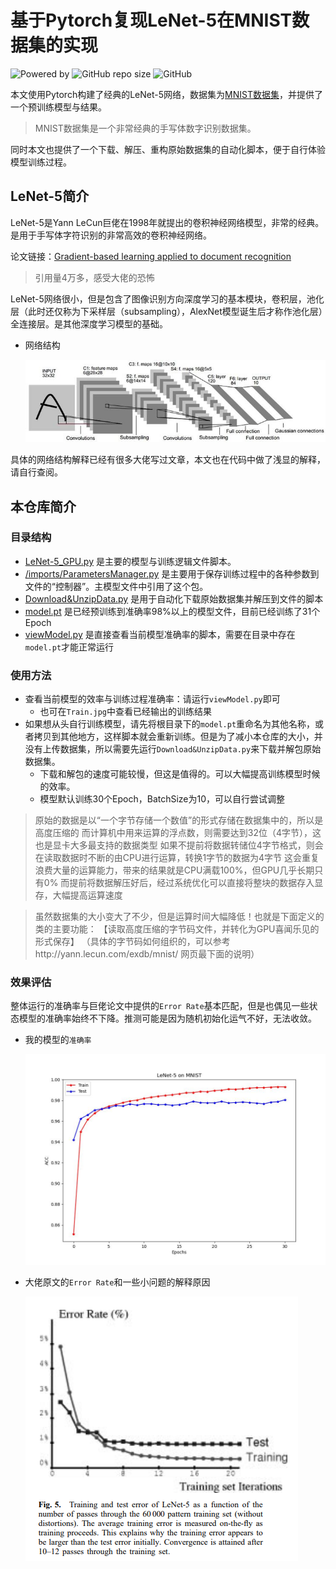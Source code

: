 # 基于Pytorch复现LeNet-5在MNIST数据集的实现
![Powered by](https://img.shields.io/badge/Based_on-Pytorch-blue?logo=pytorch)
![GitHub repo size](https://img.shields.io/github/repo-size/SunnyHaze/LeNet5-Pytorch?logo=hack%20the%20box)
![GitHub](https://img.shields.io/github/license/Sunnyhaze/LeNet5-Pytorch?logo=license)

本文使用Pytorch构建了经典的LeNet-5网络，数据集为[MNIST数据集](http://yann.lecun.com/exdb/mnist/)，并提供了一个预训练模型与结果。

>MNIST数据集是一个非常经典的手写体数字识别数据集。

同时本文也提供了一个下载、解压、重构原始数据集的自动化脚本，便于自行体验模型训练过程。
## LeNet-5简介
LeNet-5是Yann LeCun巨佬在1998年就提出的卷积神经网络模型，非常的经典。是用于手写体字符识别的非常高效的卷积神经网络。

论文链接：[Gradient-based learning applied to document recognition](https://ieeexplore.ieee.org/abstract/document/726791)
> 引用量4万多，感受大佬的恐怖

LeNet-5网络很小，但是包含了图像识别方向深度学习的基本模块，卷积层，池化层（此时还仅称为下采样层（subsampling），AlexNet模型诞生后才称作池化层）全连接层。是其他深度学习模型的基础。

+ 网络结构

  ![](/images/Architecture.jpg)

具体的网络结构解释已经有很多大佬写过文章，本文也在代码中做了浅显的解释，请自行查阅。
## 本仓库简介
### 目录结构
- [LeNet-5_GPU.py](LeNet-5_GPU.py) 是主要的模型与训练逻辑文件脚本。
- [/imports/ParametersManager.py](imports/ParametersManager.py) 是主要用于保存训练过程中的各种参数到文件的“控制器”。主模型文件中引用了这个包。
- [Download&UnzipData.py](Download&UnzipData.py) 是用于自动化下载原始数据集并解压到文件的脚本
- [model.pt](model.pt) 是已经预训练到准确率98%以上的模型文件，目前已经训练了31个Epoch
- [viewModel.py](viewModel.py) 是直接查看当前模型准确率的脚本，需要在目录中存在`model.pt`才能正常运行

### 使用方法
- 查看当前模型的效率与训练过程准确率：请运行`viewModel.py`即可
  - 也可在`Train.jpg`中查看已经输出的训练结果
- 如果想从头自行训练模型，请先将根目录下的`model.pt`重命名为其他名称，或者拷贝到其他地方，这样脚本就会重新训练。但是为了减小本仓库的大小，并没有上传数据集，所以需要先运行`Download&UnzipData.py`来下载并解包原始数据集。
  - 下载和解包的速度可能较慢，但这是值得的。可以大幅提高训练模型时候的效率。
  - 模型默认训练30个Epoch，BatchSize为10，可以自行尝试调整
> 原始的数据是以“一个字节存储一个数值”的形式存储在数据集中的，所以是高度压缩的
而计算机中用来运算的浮点数，则需要达到32位（4字节），这也是显卡大多最支持的数据类型
如果不提前将数据转储位4字节格式，则会在读取数据时不断的由CPU进行运算，转换1字节的数据为4字节
这会重复浪费大量的运算能力，带来的结果就是CPU满载100%，但GPU几乎长期只有0%
而提前将数据解压好后，经过系统优化可以直接将整块的数据存入显存，大幅提高运算速度

>虽然数据集的大小变大了不少，但是运算时间大幅降低！也就是下面定义的类的主要功能：
【读取高度压缩的字节码文件，并转化为GPU喜闻乐见的形式保存】
（具体的字节码如何组织的，可以参考http://yann.lecun.com/exdb/mnist/ 网页最下面的说明）
### 效果评估
整体运行的准确率与巨佬论文中提供的`Error Rate`基本匹配，但是也偶见一些状态模型的准确率始终不下降。推测可能是因为随机初始化运气不好，无法收敛。
+ 我的模型的`准确率`

  ![](Train.jpg)
  
+ 大佬原文的`Error Rate`和一些小问题的解释原因

  ![](images/PaperErrorRate.png)

